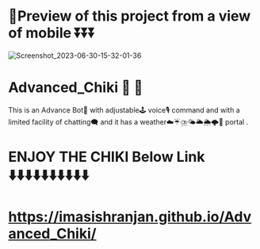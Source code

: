 
# 📸Preview of this project from a view of mobile ⏬⏬⏬

![Screenshot_2023-06-30-15-32-01-36](https://github.com/imasishranjan/Advanced_Chiki/assets/116077389/5e2cc61d-5ad2-4e2c-ab33-fa071ca6fd3f)
# Advanced_Chiki 🤖 👾
This is an Advance Bot👾 with adjustable🕹️ voice🎙️ command and with a limited facility of chatting🗨️ and it has a weather☁️☔⛈️🌤️🌥️🌦️🌩️🌈 portal .


# ENJOY THE CHIKI Below Link ⬇️⬇️⬇️⬇️⬇️⬇️⬇️⬇️⬇️⬇️

# https://imasishranjan.github.io/Advanced_Chiki/
